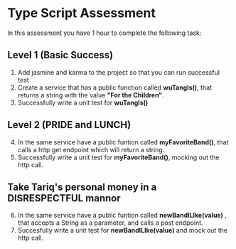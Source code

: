 # Type Script Assessment

In this assessment you have 1 hour to complete the following task:

## Level 1 (Basic Success)
1. Add jasmine and karma to the project so that you can run successful test
2. Create a service that has a public function called **wuTangIs()**, that returns a string with the value **"For the Children"**.
3. Successfully write a unit test for **wuTangIs()**

## Level 2 (PRIDE and LUNCH)

4. In the same service have a public funtion called **myFavoriteBand()**, that calls a http get endpoint which will return a string. 
5. Successfully write a unit test for  **myFavoriteBand()**, mocking out the http call.

## Take Tariq's personal money in a DISRESPECTFUL mannor

6. In the same service have a public funtion called **newBandILIke(value)** , that accepts a String as a parameter, and calls a post endpoint.
7. Succesfully write a unit test for **newBandILIke(value)** and mock out the http call.
